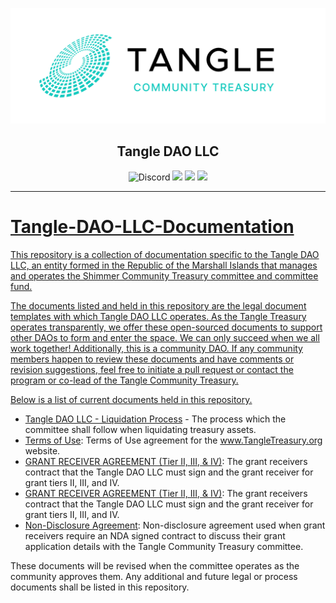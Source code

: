 ![Tangle Treasury Logo](https://github.com/Deep-Sea-888/Operation-Agreement/blob/main/smr_community_treasury_white_large.png?raw=true)

<h2 align="center">Tangle DAO LLC</h2>

<p align="center">
  <a href="https://discord.iota.org/" style="text-decoration:none;"><img src="https://img.shields.io/badge/Discord-9cf.svg?logo=discord" alt="Discord"></a>
  <a href="https://wiki.iota.org/shimmer/learn/governance/shimmer-governance-intro" style="text-decoration:none;"><img src="https://img.shields.io/badge/Wikipedia-Governance-blue" </a>
  <a href="https://tangletreasury.org/" style="text-decoration:none;"><img src=https://img.shields.io/badge/TangleTreasury-.org-blue"
</p>
  <a href="https://govern.iota.org/c/shimmer-governance-proposals/51" style="tex-decoration:none;"><img src="https://img.shields.io/badge/Govern-IOTA.org-lightgrey" </a>

---

# Tangle-DAO-LLC-Documentation
This repository is a collection of documentation specific to the Tangle DAO LLC, an entity formed in the Republic of the Marshall Islands that manages and operates the Shimmer Community Treasury committee and committee fund.

The documents listed and held in this repository are the legal document templates with which Tangle DAO LLC operates. As the Tangle Treasury operates transparently, we offer these open-sourced documents to support other DAOs to form and enter the space. We can only succeed when we all work together! Additionally, this is a community DAO. If any community members happen to review these documents and have comments or revision suggestions, feel free to initiate a pull request or contact the program or co-lead of the Tangle Community Treasury.

Below is a list of current documents held in this repository.
- [Tangle DAO LLC - Liquidation Process](https://hackmd.io/@turIC_28RG6k6PG4qdRL8A/SkQkC9ldh) - The process which the committee shall follow when liquidating treasury assets.
- [Terms of Use](https://hackmd.io/@turIC_28RG6k6PG4qdRL8A/ryvYjJsY3): Terms of Use agreement for the www.TangleTreasury.org website.
- [GRANT RECEIVER AGREEMENT (Tier II, III, & IV)](https://hackmd.io/@turIC_28RG6k6PG4qdRL8A/S1WQ3pM5n): The grant receivers contract that the Tangle DAO LLC must sign and the grant receiver for grant tiers II, III, and IV.
- [GRANT RECEIVER AGREEMENT (Tier II, III, & IV)](https://hackmd.io/@turIC_28RG6k6PG4qdRL8A/S1WQ3pM5n): The grant receivers contract that the Tangle DAO LLC must sign and the grant receiver for grant tiers II, III, and IV.
- [Non-Disclosure Agreement](https://hackmd.io/@turIC_28RG6k6PG4qdRL8A/Hk65DEVq2): Non-disclosure agreement used when grant receivers require an NDA signed contract to discuss their grant application details with the Tangle Community Treasury committee.

These documents will be revised when the committee operates as the community approves them. Any additional and future legal or process documents shall be listed in this repository.
